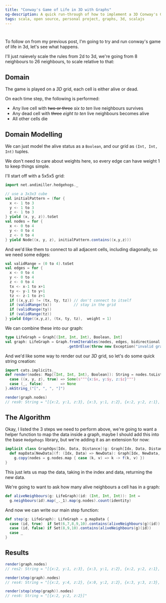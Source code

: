 ```yaml
---
title: "Conway's Game of Life in 3D with Graphs"
og-description: A quick run-through of how to implement a 3D Conway's Game of Life using Graphs, using my Hedgehogs library.
tags: scala, open source, personal project, graphs, 3d, scalajs
---
```


<script async src="https://unpkg.com/es-module-shims@1.6.3/dist/es-module-shims.js"></script>

<script type="importmap">
  {
    "imports": {
      "three": "https://unpkg.com/three@0.151.3/build/three.module.js",
      "three/addons/": "https://unpkg.com/three@0.151.3/examples/jsm/"
    }
  }
</script>

<center>
<div class="sourceCode" id="render1"></div>
</center>
<center>
<div class="sourceCode" id="render2"></div>
</center>

<script type="module">
import { OrbitControls } from 'three/addons/controls/OrbitControls.js';
import { TrackballControls } from 'three/addons/controls/TrackballControls.js';
import * as THREE from 'three';

//renderBlocks('render1', [{x:2, y:2, z:2}, {x:2, y:3, z:2}, {x:2, y:1, z:2} ])
//renderBlocks('render2', [{x:2, y:2, z:2} ])

window.renderBlocks = function renderBlocks(elementId, filledIn) {
                        const container = document.getElementById(elementId);
			let camera, scene, renderer;
                        let controls;


			function init() {
				scene = new THREE.Scene();

				const geometry = new THREE.BoxGeometry( 10, 10, 10 );
				const material = new THREE.MeshBasicMaterial({color: 0x698CD8});
                                const edges = new THREE.EdgesGeometry( geometry );

                                filledIn.forEach ( item => {
					     const cube = new THREE.Mesh( geometry, material );
					     cube.position.x = item.x * 10 - 25;
					     cube.position.y = item.y * 10 - 25;
					     cube.position.z = item.z * 10 - 25;
					     scene.add(cube);
                                });
                                [0,1,2,3,4].forEach( x => {
                                     [0,1,2,3,4].forEach( y => {
                                          [0,1,2,3,4].forEach( z => {
					     const line = new THREE.LineSegments( edges, new THREE.LineBasicMaterial( { color: 0xffffff } ) );
					     line.position.x = x * 10 - 25;
					     line.position.y = y * 10 - 25;
					     line.position.z = z * 10 - 25;
					     scene.add(line);
                                })})});

				renderer = new THREE.WebGLRenderer( { antialias: true } );
				renderer.setPixelRatio( window.devicePixelRatio );
				renderer.setSize( 400, 400 );
                                container.appendChild(renderer.domElement);
				camera = new THREE.PerspectiveCamera( 70, window.innerWidth / window.innerHeight, 1, 1000 );
				camera.position.z = 200;

                                controls = new TrackballControls(camera, renderer.domElement) // renderer.domElement)
			}

			function animate() {
				requestAnimationFrame( animate );
                                controls.update();
				renderer.render( scene, camera );
			}

			init();
			animate();
};
</script>

To follow on from my previous post, I'm going to try and run conway's game of life in 3d, let's see what happens.

I'll just naievely scale the rules from 2d to 3d, we're going from 8 neighbours to 26 neighbours, to scale relative to that:

## Domain

The game is played on a <i>3D</i> grid, each cell is either alive or dead.

On each time step, the following is performed:

* Any live cell with <strike>two or three</strike> <i>six to ten</i> live neighbours survives
* Any dead cell with <strike>three</strike> <i>eight to ten</i> live neighbours becomes alive
* All other cells die

## Domain Modelling

We can just model the alive status as a `Boolean`, and our grid as `(Int, Int, Int)` tuples.

We don't need to care about weights here, so every edge can have weight 1 to keep things simple.

I'll start off with a 5x5x5 grid:

```scala
import net.andimiller.hedgehogs._

// use a 3x3x3 cube
val initialPattern = (for {
  x <- 1 to 3
  y <- 1 to 3
  z <- 1 to 3
} yield (x, y, z)).toSet
val nodes = for {
  x <- 0 to 4
  y <- 0 to 4
  z <- 0 to 4
} yield Node((x, y, z), initialPattern.contains((x,y,z)))
```

And we'd like them to connect to all adjacent cells, including diagonally, so we need some edges:

```scala
val validRange = (0 to 4).toSet
val edges = for {
  x <- 0 to 4
  y <- 0 to 4
  z <- 0 to 4
  tx <- x-1 to x+1
  ty <- y-1 to y+1
  tz <- z-1 to z+1
  if ((x,y,z) != (tx, ty, tz)) // don't connect to itself
  if (validRange(tx))          // stay in the grid
  if (validRange(ty))
  if (validRange(tz))
} yield Edge((x,y,z), (tx, ty, tz),  weight = 1)
```

We can combine these into our graph:
```scala
type LifeGraph = Graph[(Int, Int, Int), Boolean, Int]
val graph: LifeGraph = Graph.fromIterables(nodes, edges, bidirectional = true)
                            .getOrElse(throw new Exception("invalid graph"))
```

And we'd like some way to render out our <i>3D</i> grid, so let's do some quick string creation:

```scala
import cats.implicits._
def render(nodes: Map[(Int, Int, Int), Boolean]): String = nodes.toList.mapFilter { 
  case ((x, y, z), true) => Some(s"""{x:$x, y:$y, z:$z}""")
  case (_, false)        => None
}.mkString_("[", ", ", "]")

render(graph.nodes)
// res0: String = "[{x:2, y:1, z:3}, {x:3, y:1, z:2}, {x:2, y:2, z:1}, {x:3, y:2, z:2}, {x:2, y:3, z:2}, {x:3, y:2, z:1}, {x:2, y:3, z:1}, {x:3, y:3, z:3}, {x:1, y:1, z:3}, {x:1, y:2, z:2}, {x:1, y:2, z:3}, {x:1, y:3, z:1}, {x:2, y:2, z:2}, {x:2, y:1, z:1}, {x:1, y:3, z:3}, {x:1, y:1, z:2}, {x:3, y:2, z:3}, {x:2, y:3, z:3}, {x:3, y:1, z:1}, {x:3, y:3, z:1}, {x:1, y:1, z:1}, {x:3, y:1, z:3}, {x:2, y:2, z:3}, {x:2, y:1, z:2}, {x:3, y:3, z:2}, {x:1, y:2, z:1}, {x:1, y:3, z:2}]"
```

<center>
  <div id="exampleRender"></div>
</center>



<script type="module">
window.renderBlocks('exampleRender', [{x:2, y:1, z:3}, {x:3, y:1, z:2}, {x:2, y:2, z:1}, {x:3, y:2, z:2}, {x:2, y:3, z:2}, {x:3, y:2, z:1}, {x:2, y:3, z:1}, {x:3, y:3, z:3}, {x:1, y:1, z:3}, {x:1, y:2, z:2}, {x:1, y:2, z:3}, {x:1, y:3, z:1}, {x:2, y:2, z:2}, {x:2, y:1, z:1}, {x:1, y:3, z:3}, {x:1, y:1, z:2}, {x:3, y:2, z:3}, {x:2, y:3, z:3}, {x:3, y:1, z:1}, {x:3, y:3, z:1}, {x:1, y:1, z:1}, {x:3, y:1, z:3}, {x:2, y:2, z:3}, {x:2, y:1, z:2}, {x:3, y:3, z:2}, {x:1, y:2, z:1}, {x:1, y:3, z:2}]);
</script>


## The Algorithm

Okay, I listed the 3 steps we need to perform above, we're going to want a helper function to map the data inside a graph, maybe I should add this into the base `Hedgehogs` library, but we're adding it as an extension for now:

```scala
implicit class GraphOps[Idx, Data, Distance](g: Graph[Idx, Data, Distance]) {
  def mapData[NewData](f: (Idx, Data) => NewData): Graph[Idx, NewData, Distance] =
    g.copy(nodes = g.nodes.map { case (k, v) => k -> f(k, v) })
}
```

This just lets us map the data, taking in the index and data, returning the new data.

We're going to want to ask how many alive neighbours a cell has in a graph:

```scala
def aliveNeighbours(g: LifeGraph)(id: (Int, Int, Int)): Int =
  g.neighbours(id).map(_._1).map(g.nodes).count(identity)
```

And now we can write our main step function:

```scala
def step(g: LifeGraph): LifeGraph = g.mapData {
  case (id, true)  if Set(6,7,8,9,10).contains(aliveNeighbours(g)(id)) => true
  case (id, false) if Set(8,9,10).contains(aliveNeighbours(g)(id))     => true
  case _                                                               => false
}
```

## Results

```scala
render(graph.nodes)
// res2: String = "[{x:2, y:1, z:3}, {x:3, y:1, z:2}, {x:2, y:2, z:1}, {x:3, y:2, z:2}, {x:2, y:3, z:2}, {x:3, y:2, z:1}, {x:2, y:3, z:1}, {x:3, y:3, z:3}, {x:1, y:1, z:3}, {x:1, y:2, z:2}, {x:1, y:2, z:3}, {x:1, y:3, z:1}, {x:2, y:2, z:2}, {x:2, y:1, z:1}, {x:1, y:3, z:3}, {x:1, y:1, z:2}, {x:3, y:2, z:3}, {x:2, y:3, z:3}, {x:3, y:1, z:1}, {x:3, y:3, z:1}, {x:1, y:1, z:1}, {x:3, y:1, z:3}, {x:2, y:2, z:3}, {x:2, y:1, z:2}, {x:3, y:3, z:2}, {x:1, y:2, z:1}, {x:1, y:3, z:2}]"
```

<center>
  <div id="result0"></div>
</center>



<script type="module">
window.renderBlocks('result0', [{x:2, y:4, z:2}, {x:0, y:2, z:2}, {x:3, y:3, z:3}, {x:1, y:1, z:3}, {x:1, y:3, z:1}, {x:2, y:2, z:4}, {x:1, y:3, z:3}, {x:3, y:1, z:1}, {x:3, y:3, z:1}, {x:1, y:1, z:1}, {x:3, y:1, z:3}, {x:2, y:2, z:0}, {x:4, y:2, z:2}, {x:2, y:0, z:2}]);
</script>


```scala
render(step(graph).nodes)
// res4: String = "[{x:2, y:4, z:2}, {x:0, y:2, z:2}, {x:3, y:3, z:3}, {x:1, y:1, z:3}, {x:1, y:3, z:1}, {x:2, y:2, z:4}, {x:1, y:3, z:3}, {x:3, y:1, z:1}, {x:3, y:3, z:1}, {x:1, y:1, z:1}, {x:3, y:1, z:3}, {x:2, y:2, z:0}, {x:4, y:2, z:2}, {x:2, y:0, z:2}]"
```

<center>
  <div id="result1"></div>
</center>



<script type="module">
window.renderBlocks('result1', [{x:2, y:4, z:2}, {x:0, y:2, z:2}, {x:3, y:3, z:3}, {x:1, y:1, z:3}, {x:1, y:3, z:1}, {x:2, y:2, z:4}, {x:1, y:3, z:3}, {x:3, y:1, z:1}, {x:3, y:3, z:1}, {x:1, y:1, z:1}, {x:3, y:1, z:3}, {x:2, y:2, z:0}, {x:4, y:2, z:2}, {x:2, y:0, z:2}]);
</script>


```scala
render(step(step(graph)).nodes)
// res6: String = "[{x:2, y:2, z:2}]"
```

<center>
  <div id="result2"></div>
</center>



<script type="module">
window.renderBlocks('result2', [{x:2, y:2, z:2}]);
</script>

